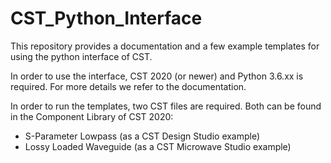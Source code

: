 # CST_Python_Interface

This repository provides a documentation and a few example templates for using the python interface of CST. 

In order to use the interface, CST 2020 (or newer) and Python 3.6.xx is required. For more details we refer to the documentation.

In order to run the templates, two CST files are required. Both can be found in the Component Library of CST 2020:
- S-Parameter Lowpass (as a CST Design Studio example)
- Lossy Loaded Waveguide (as a CST Microwave Studio example)
